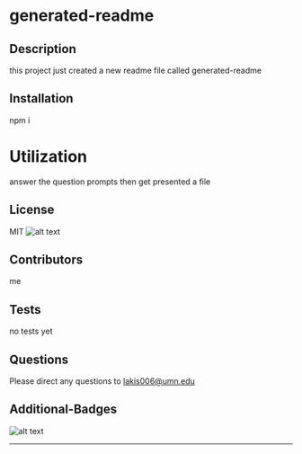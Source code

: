

  # generated-readme

  ## Description
  this project just created a new readme file called generated-readme
   
  ## Installation
  npm i 

  # Utilization
  answer the question prompts then get presented a file 

  ## License
  MIT
  ![alt text](https://img.shields.io/github/license/undefined/generated-readme.svg "License")

  ## Contributors
  me 

  ## Tests
  no tests yet 

  ## Questions
  Please direct any questions to lakis006@umn.edu
 

  ## Additional-Badges 
  ![alt text](https://img.shields.io/github/license/undefined/generated-readme.svg "Top Language Used")

  ---

  